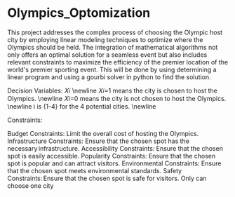 # Olympics_Optomization
This project addresses the complex process of choosing the Olympic host city by employing linear modeling techniques to optimize where the Olympics should be held. The integration of mathematical algorithms not only offers an optimal solution for a seamless event but also includes relevant constraints to maximize the efficiency of the premier location of the world's premier sporting event. This will be done by using determining a linear program and using a gourbi solver in python to find the solution. 

Decision Variables: 
𝑋𝑖 \newline
𝑋𝑖=1  means the city is chosen to host the Olympics. \newline
𝑋𝑖=0 means the city is not chosen to host the Olympics. \newline
i is {1-4} for the 4 potential cities. \newline

Constraints: 

Budget Constraints: Limit the overall cost of hosting the Olympics. 
Infrastructure Constraints: Ensure that the chosen spot has the necessary infrastructure. 
Accessibility Constraints: Ensure that the chosen spot is easily accessible. 
Popularity Constraints: Ensure that the chosen spot is popular and can attract visitors. 
Environmental Constraints: Ensure that the chosen spot meets environmental standards. 
Safety Constraints: Ensure that the chosen spot is safe for visitors. 
Only can choose one city 
